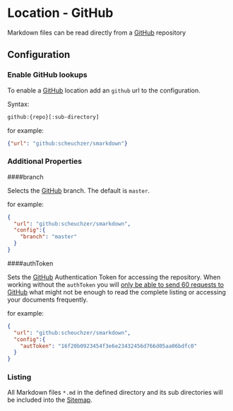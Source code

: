 # Location - GitHub


Markdown files can be read directly from a [GitHub](https://github.com) repository



## Configuration


### Enable GitHub lookups

To enable a [GitHub](https://github.com) location add an ``github`` url to the configuration. 

Syntax:
```bash
github:{repo}[:sub-directory]
```
for example: 
```json
{"url": "github:scheuchzer/smarkdown"}
``` 


### Additional Properties

####branch

Selects the [GitHub](https://github.com) branch. The default is ``master``.

for example: 
```json
{
  "url": "github:scheuchzer/smarkdown",
  "config":{
  	"branch": "master"
  }
}
``` 


####authToken

Sets the [GitHub](https://github.com) Authentication Token for accessing the repository. When working without the ``authToken`` you will [only be able 
to send 60 requests to GitHub](https://developer.github.com/v3/#rate-limiting) what might not be enough to read the complete listing 
or accessing your documents frequently.

for example: 
```json
{
  "url": "github:scheuchzer/smarkdown",
  "config":{
  	"autToken": "16f20b0923454f3e6e23432456d766d05aa06bdfc0"
  }
}
``` 



### Listing


All Markdown files ``*.md`` in the defined directory and its sub directories 
will be included into the [Sitemap](../../sitemap.xhtml).
